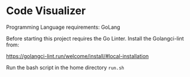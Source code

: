 # Code Visualizer


Programming Language requirements: GoLang

Before starting this project requires the Go Linter. Install the Golangci-lint from:

https://golangci-lint.run/welcome/install/#local-installation

Run the bash script in the home directory `run.sh`